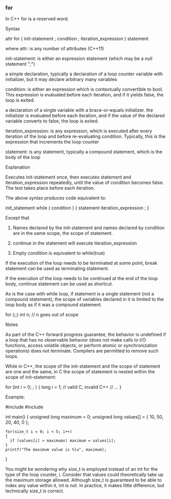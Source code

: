 ### for
In C++ for is a reserved word.

Syntax

  attr for ( init-statement ; condition ; iteration_expression )
    statement 		

where
attr: is any number of attributes (C++11)

init-statement: is either
  an expression statement (which may be a null statement ";")

  a simple declaration, typically a declaration of a loop counter variable with initializer, but it may declare arbitrary many variables

condition: is either
  an expression which is contextually convertible to bool. This expression is evaluated before each iteration, and if it yields false, the loop is exited.

  a declaration of a single variable with a brace-or-equals initializer. the initializer is evaluated before each iteration, and if the value of the declared variable converts to false, the loop is exited.

iteration_expression: is any expression, which is executed after every iteration of the loop and before re-evaluating condition. Typically, this is the expression that increments the loop counter

statement: is any statement, typically a compound statement, which is the body of the loop

Explanation

Executes init-statement once, then executes statement and iteration_expression repeatedly, until the value of condition becomes false. The test takes place before each iteration.

The above syntax produces code equivalent to:

  init_statement
  while ( condition ) {
      statement
      iteration_expression ;
  }


Except that
1) Names declared by the init-statement and names declared by condition are in the same scope, the scope of statement.

2) continue in the statement will execute iteration_expression

3) Empty condition is equivalent to while(true)

If the execution of the loop needs to be terminated at some point, break statement can be used as terminating statement.

If the execution of the loop needs to be continued at the end of the loop body, continue statement can be used as shortcut.

As is the case with while loop, if statement is a single statement (not a compound statement), the scope of variables declared in it is limited to the loop body as if it was a compound statement.

for (;;)
    int n;
// n goes out of scope


Notes

As part of the C++ forward progress guarantee, the behavior is undefined if a loop that has no observable behavior (does not make calls to I/O functions, access volatile objects, or perform atomic or synchronization operations) does not terminate. Compilers are permitted to remove such loops.

While in C++, the scope of the init-statement and the scope of statement are one and the same, in C the scope of statement is nested within the scope of init-statement:

  for (int i = 0; ; ) {
    long i = 1;   // valid C, invalid C++
    // ...
  }


Example:

  #include <cstddef>
  #include <cstdio>

  int main()
  {
    unsigned long maximum = 0;
    unsigned long values[] = { 10, 50, 20, 40, 0 };

    for(size_t i = 0; i < 5; i++)
    {
      if (values[i] > maximumx) maximum = values[i];
    }
    printf("The maximum value is %lu", maximum);
  }

You might be wondering why size_t is employed instead of an int for the type of the loop counter, i. Consider that values could theoretically take up the maximum storage allowed. Although size_t is guaranteed to be able to index any value within it, int is not. In practice, it makes little difference, but technically size_t is correct.
